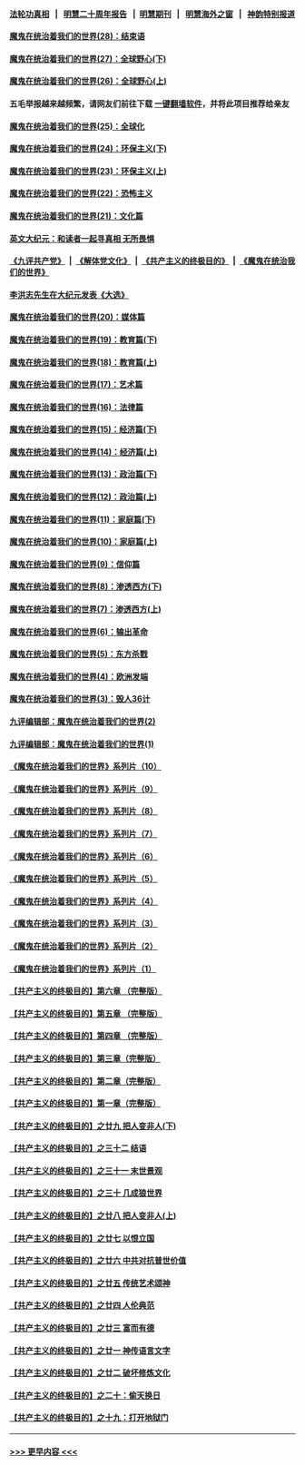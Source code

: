 #### [法轮功真相](https://github.com/gfw-breaker/truth/blob/master/README.md?t=0) &nbsp;&nbsp;|&nbsp;&nbsp; [明慧二十周年报告](https://github.com/gfw-breaker/mh-reports/blob/master/README.md?t=0) &nbsp;&nbsp;|&nbsp;&nbsp;[明慧期刊](https://github.com/gfw-breaker/mh-qikan) &nbsp;&nbsp;|&nbsp;&nbsp; [明慧海外之窗](https://github.com/gfw-breaker/mh-news/blob/master/README.md?t=0) &nbsp;&nbsp;|&nbsp;&nbsp; [神韵特别报道](https://github.com/gfw-breaker/mh-news/blob/master/shenyun.md?t=0)
#### [魔鬼在统治着我们的世界(28)：结束语](../pages/nsc422/n10936246.md?t=07111552) 
#### [魔鬼在统治着我们的世界(27)：全球野心(下)](../pages/nsc422/n10928319.md?t=07111552) 
#### [魔鬼在统治着我们的世界(26)：全球野心(上)](../pages/nsc422/n10900318.md?t=07111552) 
#### 五毛举报越来越频繁，请网友们前往下载 [一键翻墙软件](https://github.com/gfw-breaker/ssr-accounts)，并将此项目推荐给亲友
#### [魔鬼在统治着我们的世界(25)：全球化](../pages/nsc422/n10788205.md?t=07111552) 
#### [魔鬼在统治着我们的世界(24)：环保主义(下)](../pages/nsc422/n10695307.md?t=07111552) 
#### [魔鬼在统治着我们的世界(23)：环保主义(上)](../pages/nsc422/n10688613.md?t=07111552) 
#### [魔鬼在统治着我们的世界(22)：恐怖主义](../pages/nsc422/n10614727.md?t=07111552) 
#### [魔鬼在统治着我们的世界(21)：文化篇](../pages/nsc422/n10597706.md?t=07111552) 
#### [英文大纪元：和读者一起寻真相 无所畏惧](../pages/nsc422/n12542027.md?t=07111552) 
#### [《九评共产党》](https://github.com/begood0513/9ping.md/blob/master/README.md) &nbsp;|&nbsp; [《解体党文化》](../../../../jtdwh.md/blob/master/README.md)  &nbsp;|&nbsp; [《共产主义的终极目的》](../../../../gczydzjmd.md/blob/master/README.md) &nbsp;|&nbsp; [《魔鬼在统治我们的世界》](../../../../mgztzwmdsj.md/blob/master/README.md) 
#### [李洪志先生在大纪元发表《大选》](../pages/nsc422/n12534746.md?t=07111552) 
#### [魔鬼在统治着我们的世界(20)：媒体篇](../pages/nsc422/n10586579.md?t=07111552) 
#### [魔鬼在统治着我们的世界(19)：教育篇(下)](../pages/nsc422/n10564808.md?t=07111552) 
#### [魔鬼在统治着我们的世界(18)：教育篇(上)](../pages/nsc422/n10526970.md?t=07111552) 
#### [魔鬼在统治着我们的世界(17)：艺术篇](../pages/nsc422/n10499093.md?t=07111552) 
#### [魔鬼在统治着我们的世界(16)：法律篇](../pages/nsc422/n10485969.md?t=07111552) 
#### [魔鬼在统治着我们的世界(15)：经济篇(下)](../pages/nsc422/n10469975.md?t=07111552) 
#### [魔鬼在统治着我们的世界(14)：经济篇(上)](../pages/nsc422/n10457370.md?t=07111552) 
#### [魔鬼在统治着我们的世界(13)：政治篇(下)](../pages/nsc422/n10448270.md?t=07111552) 
#### [魔鬼在统治着我们的世界(12)：政治篇(上)](../pages/nsc422/n10444576.md?t=07111552) 
#### [魔鬼在统治着我们的世界(11)：家庭篇(下)](../pages/nsc422/n10440961.md?t=07111552) 
#### [魔鬼在统治着我们的世界(10)：家庭篇(上)](../pages/nsc422/n10435448.md?t=07111552) 
#### [魔鬼在统治着我们的世界(9)：信仰篇](../pages/nsc422/n10432159.md?t=07111552) 
#### [魔鬼在统治着我们的世界(8)：渗透西方(下)](../pages/nsc422/n10429603.md?t=07111552) 
#### [魔鬼在统治着我们的世界(7)：渗透西方(上)](../pages/nsc422/n10426013.md?t=07111552) 
#### [魔鬼在统治着我们的世界(6)：输出革命](../pages/nsc422/n10421536.md?t=07111552) 
#### [魔鬼在统治着我们的世界(5)：东方杀戮](../pages/nsc422/n10417707.md?t=07111552) 
#### [魔鬼在统治着我们的世界(4)：欧洲发端](../pages/nsc422/n10414890.md?t=07111552) 
#### [魔鬼在统治着我们的世界(3)：毁人36计](../pages/nsc422/n10411583.md?t=07111552) 
#### [九评编辑部：魔鬼在统治着我们的世界(2)](../pages/nsc422/n10410036.md?t=07111552) 
#### [九评编辑部：魔鬼在统治着我们的世界(1)](../pages/nsc422/n10406825.md?t=07111552) 
#### [《魔鬼在统治着我们的世界》系列片（10）](../pages/nsc422/n12292670.md?t=07111552) 
#### [《魔鬼在统治着我们的世界》系列片（9）](../pages/nsc422/n12290859.md?t=07111552) 
#### [《魔鬼在统治着我们的世界》系列片（8）](../pages/nsc422/n12287445.md?t=07111552) 
#### [《魔鬼在统治着我们的世界》系列片（7）](../pages/nsc422/n12283425.md?t=07111552) 
#### [《魔鬼在统治着我们的世界》系列片（6）](../pages/nsc422/n12282314.md?t=07111552) 
#### [《魔鬼在统治着我们的世界》系列片（5）](../pages/nsc422/n12281419.md?t=07111552) 
#### [《魔鬼在统治着我们的世界》系列片（4）](../pages/nsc422/n12274024.md?t=07111552) 
#### [《魔鬼在统治着我们的世界》系列片（3）](../pages/nsc422/n12271322.md?t=07111552) 
#### [《魔鬼在统治着我们的世界》系列片（2）](../pages/nsc422/n12269049.md?t=07111552) 
#### [《魔鬼在统治着我们的世界》系列片（1）](../pages/nsc422/n12267575.md?t=07111552) 
#### [【共产主义的终极目的】第六章 （完整版）](../pages/nsc422/n11428913.md?t=07111552) 
#### [【共产主义的终极目的】第五章 （完整版）](../pages/nsc422/n11428912.md?t=07111552) 
#### [【共产主义的终极目的】第四章 （完整版）](../pages/nsc422/n11428907.md?t=07111552) 
#### [【共产主义的终极目的】第三章（完整版）](../pages/nsc422/n11428848.md?t=07111552) 
#### [【共产主义的终极目的】第二章（完整版）](../pages/nsc422/n11428831.md?t=07111552) 
#### [【共产主义的终极目的】第一章（完整版）](../pages/nsc422/n11417651.md?t=07111552) 
#### [【共产主义的终极目的】之廿九 把人变非人(下)](../pages/nsc422/n11344140.md?t=07111552) 
#### [【共产主义的终极目的】之三十二 结语](../pages/nsc422/n11360535.md?t=07111552) 
#### [【共产主义的终极目的】之三十一 末世景观](../pages/nsc422/n11351129.md?t=07111552) 
#### [【共产主义的终极目的】之三十 几成狼世界](../pages/nsc422/n11348280.md?t=07111552) 
#### [【共产主义的终极目的】之廿八 把人变非人(上)](../pages/nsc422/n11340492.md?t=07111552) 
#### [【共产主义的终极目的】之廿七 以恨立国](../pages/nsc422/n11336944.md?t=07111552) 
#### [【共产主义的终极目的】之廿六 中共对抗普世价值](../pages/nsc422/n11324785.md?t=07111552) 
#### [【共产主义的终极目的】之廿五 传统艺术颂神](../pages/nsc422/n11296396.md?t=07111552) 
#### [【共产主义的终极目的】之廿四 人伦典范](../pages/nsc422/n11296397.md?t=07111552) 
#### [【共产主义的终极目的】之廿三 富而有德](../pages/nsc422/n11283598.md?t=07111552) 
#### [【共产主义的终极目的】之廿一 神传语言文字](../pages/nsc422/n11263265.md?t=07111552) 
#### [【共产主义的终极目的】之廿二 破坏修炼文化](../pages/nsc422/n11245728.md?t=07111552) 
#### [【共产主义的终极目的】之二十：偷天换日](../pages/nsc422/n11238846.md?t=07111552) 
#### [【共产主义的终极目的】之十九：打开地狱门](../pages/nsc422/n11206376.md?t=07111552) 

----
#### [ >>> 更早内容 <<< ](../indexes/nsc422-earlier.md)
